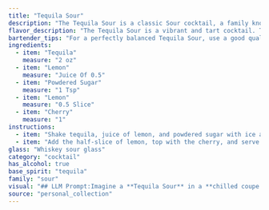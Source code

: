 ```yaml
---
title: "Tequila Sour"
description: "The Tequila Sour is a classic Sour cocktail, a family known for its tangy, citrusy base. While its exact origin is murky, it likely emerged in the early 20th century, as tequila gained popularity in the U.S., adapting the classic Whiskey Sour recipe. "
flavor_description: "The Tequila Sour is a vibrant and tart cocktail. The tequila's agave notes mingle with the bright acidity of lemon, creating a refreshing balance.  The powdered sugar adds a touch of sweetness that complements the tartness, while the cherry adds a subtle fruity note. The overall taste profile is zesty, slightly sweet, and invigorating, with a lingering tequila finish. "
bartender_tips: "For a perfectly balanced Tequila Sour, use a good quality reposado tequila.  Shake vigorously with fresh lemon juice and powdered sugar to ensure proper dilution and a frothy top.  Don't over-shake, or you'll have a watery drink.  For a more complex flavor, add a splash of agave nectar.  Finally, garnish with a lemon twist and a maraschino cherry. "
ingredients:
  - item: "Tequila"
    measure: "2 oz"
  - item: "Lemon"
    measure: "Juice Of 0.5"
  - item: "Powdered Sugar"
    measure: "1 Tsp"
  - item: "Lemon"
    measure: "0.5 Slice"
  - item: "Cherry"
    measure: "1"
instructions:
  - item: "Shake tequila, juice of lemon, and powdered sugar with ice and strain into a whiskey sour glass."
  - item: "Add the half-slice of lemon, top with the cherry, and serve."
glass: "Whiskey sour glass"
category: "cocktail"
has_alcohol: true
base_spirit: "tequila"
family: "sour"
visual: "## LLM Prompt:Imagine a **Tequila Sour** in a **chilled coupe glass**.  Describe the **color** of the cocktail, taking into account the **transparency of the tequila**, the **light yellow hue of the lemon juice**, and the **subtle white haze from the powdered sugar**.  Mention any **visible layers** or **gradients** in the drink, and describe the **texture** of the foam created by shaking the cocktail.  Finally, describe the **appearance** of the **cherry** resting on the rim of the glass.  **For example:**The Tequila Sour is a beautiful **pale yellow** cocktail, almost **translucent** with a subtle **white haze** clinging to the edges. A **thin layer of frothy foam** crowns the drink, adding a touch of **creaminess** to its appearance.  A **bright red cherry** rests elegantly on the rim of the glass, adding a splash of color and a touch of **sweetness** to the visual appeal. "
source: "personal_collection"
---
```


